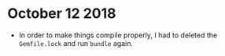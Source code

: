# October 12 2018

* In order to make things compile properly, I had to deleted the `Gemfile.lock` and 
  run `bundle` again.